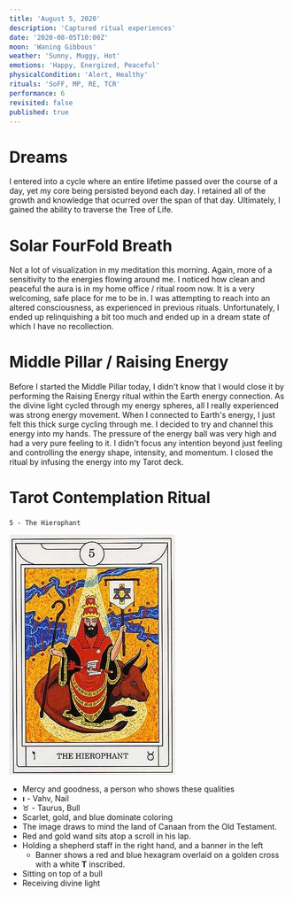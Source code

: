 ```yaml
---
title: 'August 5, 2020'
description: 'Captured ritual experiences'
date: '2020-08-05T10:00Z'
moon: 'Waning Gibbous'
weather: 'Sunny, Muggy, Hot'
emotions: 'Happy, Energized, Peaceful'
physicalCondition: 'Alert, Healthy'
rituals: 'SoFF, MP, RE, TCR'
performance: 6
revisited: false
published: true
---
```


# Dreams

I entered into a cycle where an entire lifetime passed over the course of a day, yet my core being persisted beyond each day. I retained all of the growth and knowledge that ocurred over the span of that day. Ultimately, I gained the ability to traverse the Tree of Life.

# Solar FourFold Breath

Not a lot of visualization in my meditation this morning. Again, more of a sensitivity to the energies flowing around me. I noticed how clean and peaceful the aura is in my home office / ritual room now. It is a very welcoming, safe place for me to be in. I was attempting to reach into an altered consciousness, as experienced in previous rituals. Unfortunately, I ended up relinquishing a bit too much and ended up in a dream state of which I have no recollection.

# Middle Pillar / Raising Energy

Before I started the Middle Pillar today, I didn't know that I would close it by performing the Raising Energy ritual within the Earth energy connection. As the divine light cycled through my energy spheres, all I really experienced was strong energy movement. When I connected to Earth's energy, I just felt this thick surge cycling through me. I decided to try and channel this energy into my hands. The pressure of the energy ball was very high and had a very pure feeling to it. I didn't focus any intention beyond just feeling and controlling the energy shape, intensity, and momentum. I closed the ritual by infusing the energy into my Tarot deck.

# Tarot Contemplation Ritual

`5 - The Hierophant`

![the-hierophant](./the-hierophant.jpg)

* Mercy and goodness, a person who shows these qualities
* **ו** - Vahv, Nail
* ♉ - Taurus, Bull
* Scarlet, gold, and blue dominate coloring
* The image draws to mind the land of Canaan from the Old Testament.
* Red and gold wand sits atop a scroll in his lap.
* Holding a shepherd staff in the right hand, and a banner in the left
    * Banner shows a red and blue hexagram overlaid on a golden cross with a white **T** inscribed.
* Sitting on top of a bull
* Receiving divine light